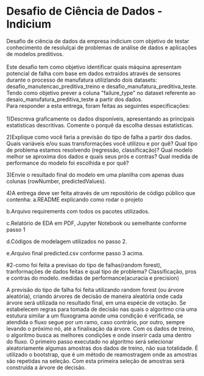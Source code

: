 # Desafio de Ciência de Dados - Indicium
<div>Desafio de ciência de dados da empresa indicium com objetivo de testar conhecimento de resolulçai de problemas de análise de dados e aplicações de modelos preditivos.
<br>
<br>
Este desafio tem como objetivo identificar quais máquina apresentam potencial de falha com base em dados extraídos através de sensores durante o processo de manufatura utilizlando dois datasets: desafio_manutencao_preditiva_treino e desafio_manufatura_preditiva_teste. Tendo como objetivo prever a coluna "failure_type" no dataset referente ao desaio_manufatura_preditiva_teste a partir dos dados.
</div>
<div>
Para responder a esta entrega, foram feitas as seguintes especificações:
<br>
<br>
1)Descreva graficamente os dados disponíveis, apresentando as principais estatísticas descritivas. Comente o porquê da escolha dessas estatísticas.

2)Explique como você faria a previsão do tipo de falha a partir dos dados. Quais variáveis e/ou suas transformações você utilizou e por quê? Qual tipo de problema estamos resolvendo (regressão, classificação)? Qual modelo melhor se aproxima dos dados e quais seus prós e contras? Qual medida de performance do modelo foi escolhida e por quê?

3)Envie o resultado final do modelo em uma planilha com apenas duas colunas (rowNumber, predictedValues). 

4)A entrega deve ser feita através de um repositório de código público que contenha:
a.README explicando como rodar o projeto

b.Arquivo requirements com todos os pacotes utilizados.

c.Relatório de EDA em PDF, Jupyter Notebook ou semelhante conforme passo 1

d.Códigos de modelagem utilizados no passo 2.

e.Arquivo final predicted.csv conforme passo 3 acima.
</div>
<div>
  #2-como foi feita a previsao do tipo de falhas(random forest), tranformações de dados feitas e qual tipo de problema? Classificação, pros e contras do modelo. medidas de performance(acuracia e precision)

A previsão do tipo de falha foi feita utilizando random forest (ou árvore aleatória), criando árvores de decisão de maneira aleatória onde cada árvore será utilizada no resultado final, em uma espécie de votação.
Se estabelecem regras para tomada de decisão nas quais o algoritmo cria uma estutura similar a um fluxograma aonde uma condição é verificada, se atendida o fluxo segue por um ramo, caso contrário, por outro, sempre levando o próximo nó, até a finalixação da árvore.
Com os dados de treino, o algoritmo busca as melhores condições e onde inserir cada uma dentro do fluxo.
O primeiro passo executado no algoritmo será selecionar aleatoriamente algumas amostras dos dados de treino, não sua totalidade. É utilizado o bootstrap, que é um método de reamostragem onde as amostras são repetidas na seleção. Com esta primeira seleção de amostras será construída a árvore de decisão.
</div>
